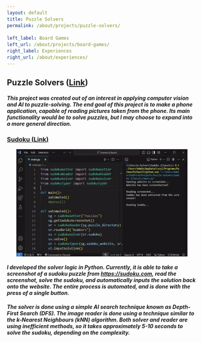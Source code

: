 ```yaml
---
layout: default
title: Puzzle Solvers
permalink: /about/projects/puzzle-solvers/

left_label: Board Games
left_url: /about/projects/board-games/
right_label: Experiences
right_url: /about/experiences/
---
```


<!-- !PAGE CONTENT! -->
<div id="page-about-projects" class="w3-main">
  <section id="puzzle-solvers" class="w3-container">
    <h2><b>Puzzle Solvers</b> (<a href="https://github.com/leeyanleryan/Puzzle-Solvers" target="_blank">Link</a>)</h2>
    <h5 style="margin-bottom:20px">
      This project was created out of an interest in applying computer vision and AI to puzzle-solving. The end goal of this project is to make a phone application, capable of reading 
      pictures taken from the phone. Its main functionality would be to solve puzzles, but I may choose to expand into a more general direction.
    </h5>
    <h3><u>Sudoku (<a href="https://github.com/leeyanleryan/Puzzle-Solvers/tree/main/Sudoku%20(Classic)" target="_blank">Link</a>)</u></h3>
    <div style="display:flex; justify-content:center; gap:10px; align-items:center;">
      <img src="/assets/gif/puzzlesolvers-sudoku1.gif" alt="Puzzle Solvers Sudoku 1" style="width:90%;">
    </div>
    <h5 style="margin-bottom:20px">
      I developed the solver logic in Python. Currently, it is able to take a screenshot of a sudoku puzzle from <a href="https://sudoku.com" target="_blank">https://sudoku.com</a>,
      read the screenshot, solve the sudoku, and automatically inputs the solution back onto the website. The entire process is automated, and is done with the press
      of a single button.
    </h5>
    <h5>
      The solver is done using a simple AI search technique known as Depth-First Search (DFS). The image reader is done using a technique similar to the k-Nearest Neighbours (kNN) 
      algorithm. Both solver and reader are using inefficient methods, so it takes approximately 5-10 seconds to solve the sudoku, depending on the complexity.
    </h5>
  </section>
</div>